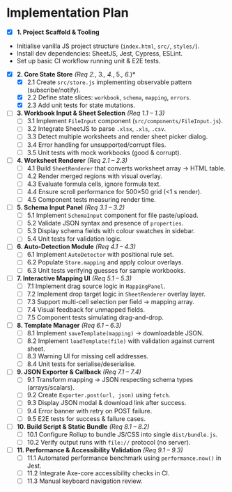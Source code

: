 # Implementation Plan

 - [x] **1. Project Scaffold & Tooling**  
  - Initialise vanilla JS project structure (`index.html`, `src/`, `styles/`).  
  - Install dev dependencies: SheetJS, Jest, Cypress, ESLint.  
  - Set up basic CI workflow running unit & E2E tests.

- [x] **2. Core State Store** *(Req 2.*, 3.*, 4.*, 5.*, 6.*)*  
  - [x] 2.1 Create `src/store.js` implementing observable pattern (subscribe/notify).  
  - [x] 2.2 Define state slices: `workbook`, `schema`, `mapping`, `errors`.  
  - [x] 2.3 Add unit tests for state mutations.

- [ ] **3. Workbook Input & Sheet Selection** *(Req 1.1 – 1.3)*  
  - [ ] 3.1 Implement `FileInput` component (`src/components/FileInput.js`).  
  - [ ] 3.2 Integrate SheetJS to parse `.xlsx`, `.xls`, `.csv`.  
  - [ ] 3.3 Detect multiple worksheets and render sheet picker dialog.  
  - [ ] 3.4 Error handling for unsupported/corrupt files.  
  - [ ] 3.5 Unit tests with mock workbooks (good & corrupt).

- [ ] **4. Worksheet Renderer** *(Req 2.1 – 2.3)*  
  - [ ] 4.1 Build `SheetRenderer` that converts worksheet array → HTML table.  
  - [ ] 4.2 Render merged regions with visual overlay.  
  - [ ] 4.3 Evaluate formula cells, ignore formula text.  
  - [ ] 4.4 Ensure scroll performance for 500×50 grid (<1 s render).  
  - [ ] 4.5 Component tests measuring render time.

- [ ] **5. Schema Input Panel** *(Req 3.1 – 3.2)*  
  - [ ] 5.1 Implement `SchemaInput` component for file paste/upload.  
  - [ ] 5.2 Validate JSON syntax and presence of `properties`.  
  - [ ] 5.3 Display schema fields with colour swatches in sidebar.  
  - [ ] 5.4 Unit tests for validation logic.

- [ ] **6. Auto-Detection Module** *(Req 4.1 – 4.3)*  
  - [ ] 6.1 Implement `AutoDetector` with positional rule set.  
  - [ ] 6.2 Populate `Store.mapping` and apply colour overlays.  
  - [ ] 6.3 Unit tests verifying guesses for sample workbooks.

- [ ] **7. Interactive Mapping UI** *(Req 5.1 – 5.3)*  
  - [ ] 7.1 Implement drag source logic in `MappingPanel`.  
  - [ ] 7.2 Implement drop target logic in `SheetRenderer` overlay layer.  
  - [ ] 7.3 Support multi-cell selection per field -> mapping array.  
  - [ ] 7.4 Visual feedback for unmapped fields.  
  - [ ] 7.5 Component tests simulating drag-and-drop.

- [ ] **8. Template Manager** *(Req 6.1 – 6.3)*  
  - [ ] 8.1 Implement `saveTemplate(mapping)` → downloadable JSON.  
  - [ ] 8.2 Implement `loadTemplate(file)` with validation against current sheet.  
  - [ ] 8.3 Warning UI for missing cell addresses.  
  - [ ] 8.4 Unit tests for serialise/deserialise.

- [ ] **9. JSON Exporter & Callback** *(Req 7.1 – 7.4)*  
  - [ ] 9.1 Transform mapping → JSON respecting schema types (arrays/scalars).  
  - [ ] 9.2 Create `Exporter.post(url, json)` using `fetch`.  
  - [ ] 9.3 Display JSON modal & download link after success.  
  - [ ] 9.4 Error banner with retry on POST failure.  
  - [ ] 9.5 E2E tests for success & failure cases.

- [ ] **10. Build Script & Static Bundle** *(Req 8.1 – 8.2)*  
  - [ ] 10.1 Configure Rollup to bundle JS/CSS into single `dist/bundle.js`.  
  - [ ] 10.2 Verify output runs with `file://` protocol (no server).

- [ ] **11. Performance & Accessibility Validation** *(Req 9.1 – 9.3)*  
  - [ ] 11.1 Automated performance benchmark using `performance.now()` in Jest.  
  - [ ] 11.2 Integrate Axe-core accessibility checks in CI.  
  - [ ] 11.3 Manual keyboard navigation review.
